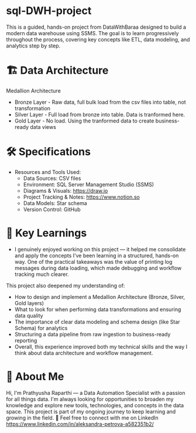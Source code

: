 # sql-DWH-project
This is a guided, hands-on project from DataWithBaraa designed to build a modern data warehouse using SSMS. The goal is to learn progressively throughout the process, covering key concepts like ETL, data modeling, and analytics step by step.

# 🏗️ Data Architecture
Medallion Architecture 
   - Bronze Layer - Raw data, full bulk load from the csv files into table, not transformation
   - Silver Layer - Full load from bronze into table. Data is tranformed here.
   - Gold Layer - No load. Using the tranformed data to create business-ready data views

# 🛠️ Specifications
- Resources and Tools Used:
   - Data Sources: CSV files
   - Environment: SQL Server Management Studio (SSMS)
   - Diagrams & Visuals: https://draw.io
   - Project Tracking & Notes: https://www.notion.so
   - Data Models: Star schema
   - Version Control: GitHub

# 📌 Key Learnings
  - I genuinely enjoyed working on this project — it helped me consolidate and apply the concepts I’ve been learning in a structured, hands-on way. One of the practical takeaways was the value of printing log messages during data loading, which made debugging and workflow tracking much clearer.

   This project also deepened my understanding of:
   - How to design and implement a Medallion Architecture (Bronze, Silver, Gold layers)
   - What to look for when performing data transformations and ensuring data quality
   - The importance of clear data modeling and schema design (like Star Schema) for analytics
   - Structuring a data pipeline from raw ingestion to business-ready reporting
   - Overall, this experience improved both my technical skills and the way I think about data architecture and workflow management.
     
# 👋 About Me
Hi, I'm Prathyusha Raparthi — a Data Automation Specialist with a passion for all things data. I'm always looking for opportunities to broaden my knowledge and explore new tools, technologies, and concepts in the data space. This project is part of my ongoing journey to keep learning and growing in the field.
🔗 Feel free to connect with me on LinkedIn https://www.linkedin.com/in/aleksandra-petrova-a582351b2/
